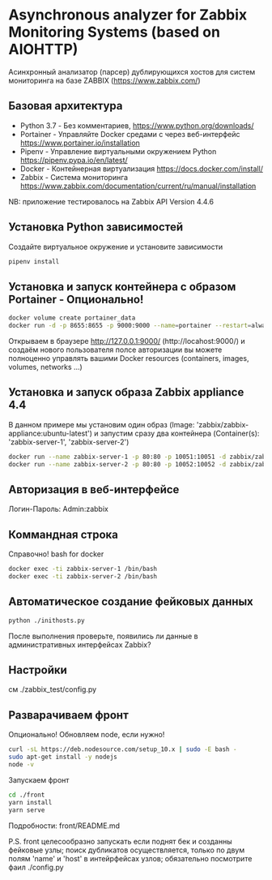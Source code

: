 # Asynchronous analyzer for Zabbix Monitoring Systems (based on AIOHTTP)

Асинхронный анализатор (парсер) дублирующихся хостов для систем мониторинга на базе ZABBIX (https://www.zabbix.com/)

 ## Базовая архитектура

 * Python 3.7 - Без комментариев, https://www.python.org/downloads/
 * Portainer - Управляйте Docker средами с через веб-интерфейс https://www.portainer.io/installation
 * Pipenv - Управление виртуальными окружением Python https://pipenv.pypa.io/en/latest/
 * Docker - Контейнерная виртуализация https://docs.docker.com/install/
 * Zabbix - Система мониторинга https://www.zabbix.com/documentation/current/ru/manual/installation 
 
NB: приложение тестировалось на Zabbix API Version 4.4.6

## Установка Python зависимостей

Создайте виртуальное окружение и установите зависимости

```bash
pipenv install
```
## Установка и запуск контейнера с образом Portainer - Опционально!

 ```bash
docker volume create portainer_data
docker run -d -p 8655:8655 -p 9000:9000 --name=portainer --restart=always -v /var/run/docker.sock:/var/run/docker.sock -v portainer_data:/data portainer/portainer
```

Открываем в браузере http://127.0.0.1:9000/ (http://locahost:9000/) и создаём нового пользователя полсе авторизации вы можете полноценно 
управлять вашими Docker resources (containers, images, volumes, networks ...)

## Установка и запуск образа Zabbix appliance 4.4
В данном примере мы установим один образ (Image: 'zabbix/zabbix-appliance:ubuntu-latest') и запустим сразу два контейнера 
(Container(s): 'zabbix-server-1', 'zabbix-server-2')
```bash
docker run --name zabbix-server-1 -p 80:80 -p 10051:10051 -d zabbix/zabbix-appliance:ubuntu-latest
docker run --name zabbix-server-2 -p 80:80 -p 10052:10052 -d zabbix/zabbix-appliance:ubuntu-latest
```
## Авторизация в веб-интерфейсе
Логин-Пароль: Admin:zabbix

## Коммандная строка

Справочно! bash for docker
```bash
docker exec -ti zabbix-server-1 /bin/bash
docker exec -ti zabbix-server-2 /bin/bash
```

## Автоматическое создание фейковых данных
```bash
python ./inithosts.py
```

После выполнения проверьте, появились ли данные в административных интерфейсах Zabbix?

## Настройки
см ./zabbix_test/config.py

## Разварачиваем фронт

Опционально! Обновляем node, если нужно!
```bash
curl -sL https://deb.nodesource.com/setup_10.x | sudo -E bash -
sudo apt-get install -y nodejs
node -v 
```

Запускаем фронт
```bash
cd ./front
yarn install
yarn serve
```
Подробности: front/README.md

P.S. front целесообразно запускать если поднят бек и созданны фейковые узлы; поиск дубликатов осуществляется, только по
двум полям 'name' и 'host' в интейрфейсах узлов; обязательно посмотрите фаил ./config.py

